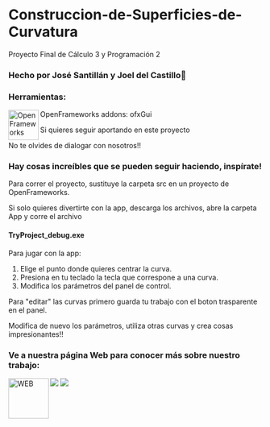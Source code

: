 # Construccion-de-Superficies-de-Curvatura
Proyecto Final de Cálculo 3 y Programación 2

### Hecho por José Santillán y Joel del Castillo👋

### Herramientas:

<img align="left" alt="OpenFrameworks" width="60px" src="https://avatars2.githubusercontent.com/u/142866?s=280&v=4" />
OpenFrameworks
addons: ofxGui 



Si quieres seguir aportando en este proyecto

No te olvides de dialogar con nosotros!!

### Hay cosas increíbles que se pueden seguir haciendo, inspírate!


Para correr el proyecto, sustituye la carpeta src en un proyecto de OpenFrameworks.


Si solo quieres divertirte con la app, descarga los archivos, abre la carpeta App y corre el archivo

#### TryProject_debug.exe

Para jugar con la app:
1. Elige el punto donde quieres centrar la curva.
2. Presiona en tu teclado la tecla que correspone a una curva.
3. Modifica los parámetros del panel de control.

Para "editar" las curvas primero guarda tu trabajo con el boton trasparente en el panel.

Modifica de nuevo los parámetros, utiliza otras curvas y crea cosas impresionantes!!



### Ve a nuestra página Web para conocer más sobre nuestro trabajo:

[<img align="left" alt="WEB" width="80px" src="https://icons-for-free.com/iconfiles/png/512/global+globe+international+language+travel+world+icon-1320196706358094912.png" />][linkedin]




[linkedin]: https://sites.google.com/view/construccion-de-curvas/inicio

![](campana+campana.png)
![](campana+paraboloide.png)
